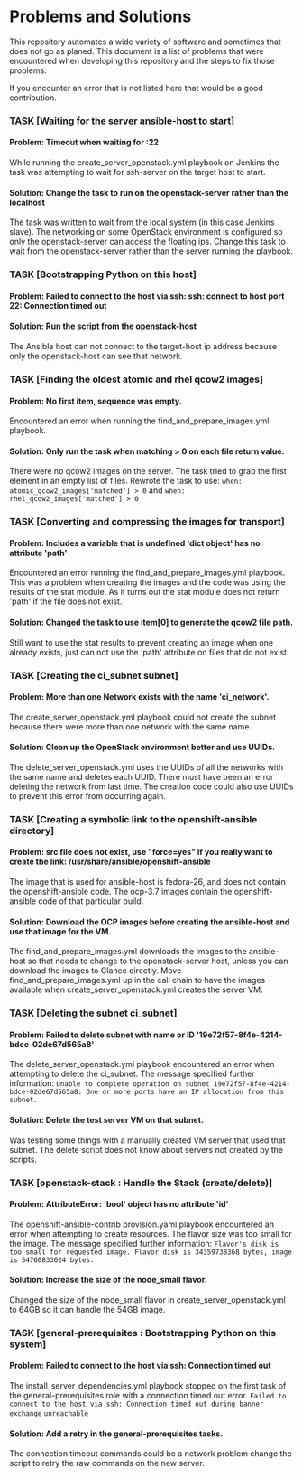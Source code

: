 # Problems and Solutions

This repository automates a wide variety of software and sometimes that does
not go as planed. This document is a list of problems that were encountered
when developing this repository and the steps to fix those problems.

If you encounter an error that is not listed here that would be a good
contribution.

### TASK [Waiting for the server ansible-host to start]
#### Problem: Timeout when waiting for <target-host-ip-address>:22
While running the create_server_openstack.yml playbook on Jenkins
the task was attempting to wait for ssh-server on the target host to start.
#### Solution: Change the task to run on the openstack-server rather than the localhost
The task was written to wait from the local system (in this case Jenkins slave).
The networking on some OpenStack environment is configured so only the
openstack-server can access the floating ips. Change this task to wait from the
openstack-server rather than the server running the playbook.

### TASK [Bootstrapping Python on this host]
#### Problem: Failed to connect to the host via ssh: ssh: connect to host <target-host-ip-address> port 22: Connection timed out
#### Solution: Run the script from the openstack-host
The Ansible host can not connect to the target-host ip address because only the
openstack-host can see that network.

### TASK [Finding the oldest atomic and rhel qcow2 images]
#### Problem: No first item, sequence was empty.
Encountered an error when running the find_and_prepare_images.yml playbook.
#### Solution: Only run the task when matching > 0 on each file return value.
There were no qcow2 images on the server. The task tried to grab the first
element in an empty list of files. Rewrote the task to use:
`when: atomic_qcow2_images['matched'] > 0` and
`when: rhel_qcow2_images['matched'] > 0`

### TASK [Converting and compressing the images for transport]
#### Problem: Includes a variable that is undefined 'dict object' has no attribute 'path'
Encountered an error running the find_and_prepare_images.yml playbook. This was
a problem when creating the images and the code was using the results of the
stat module. As it  turns out the stat module does not return 'path' if the file
does not exist.
#### Solution: Changed the task to use item[0] to generate the qcow2 file path.
Still want to use the stat results to prevent creating an image when one
already exists, just can not use the 'path' attribute on files that do not
exist.

### TASK [Creating the ci_subnet subnet]
#### Problem: More than one Network exists with the name 'ci_network'.
The create_server_openstack.yml playbook could not create the subnet because
there were more than one network with the same name.
#### Solution: Clean up the OpenStack environment better and use UUIDs.
The delete_server_openstack.yml uses the UUIDs of all the networks with the
same name and deletes each UUID. There must have been an error deleting the
network from last time. The creation code could also use UUIDs to prevent this
error from occurring again.

### TASK [Creating a symbolic link to the openshift-ansible directory]
#### Problem: src file does not exist, use \"force=yes\" if you really want to create the link: /usr/share/ansible/openshift-ansible
The image that is used for ansible-host is fedora-26, and does not contain
the openshift-ansible code. The ocp-3.7 images contain the openshift-ansible
code of that particular build.
#### Solution: Download the OCP images before creating the ansible-host and use that image for the VM.
The find_and_prepare_images.yml downloads the images to the ansible-host so that
needs to change to the openstack-server host, unless you can download the images
to Glance directly. Move find_and_prepare_images.yml up in the call chain to
have the images available when create_server_openstack.yml creates the server
VM.

### TASK [Deleting the subnet ci_subnet]
#### Problem: Failed to delete subnet with name or ID '19e72f57-8f4e-4214-bdce-02de67d565a8'
The delete_server_openstack.yml playbook encountered an error when attempting
to delete the ci_subnet. The message specified further information:
`Unable to complete operation on subnet 19e72f57-8f4e-4214-bdce-02de67d565a8: One or more ports have an IP allocation from this subnet.`
#### Solution: Delete the test server VM on that subnet.
Was testing some things with a manually created VM server that used that subnet.
The delete script does not know about servers not created by the scripts.

### TASK [openstack-stack : Handle the Stack (create/delete)]
#### Problem: AttributeError: 'bool' object has no attribute 'id'
The openshift-ansible-contrib provision.yaml playbook encountered an error when
attempting to create resources. The flavor size was too small for the image.
The message specified further information:
`Flavor's disk is too small for requested image. Flavor disk is 34359738368 bytes, image is 54760833024 bytes.`
#### Solution: Increase the size of the node_small flavor.
Changed the size of the node_small flavor in create_server_openstack.yml to
64GB so it can handle the 54GB image.

### TASK [general-prerequisites : Bootstrapping Python on this system]
#### Problem: Failed to connect to the host via ssh: Connection timed out
The install_server_dependencies.yml playbook stopped on the first task of the
general-prerequisites role with a connection timed out error.
`Failed to connect to the host via ssh: Connection timed out during banner exchange`
`unreachable`
#### Solution: Add a retry in the general-prerequisites tasks.
The connection timeout commands could be a network problem change the script
to retry the raw commands on the new server.
